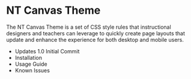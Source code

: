# NT Canvas Theme

The NT Canvas Theme is a set of CSS style rules that instructional designers and teachers can leverage to quickly create page layouts that update and enhance the experience for both desktop and mobile users. 

- Updates
  1.0 Initial Commit
- Installation
- Usage Guide
- Known Issues
